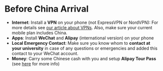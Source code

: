 # Before China Arrival

- **Internet**: Install a **VPN** on your phone (not ExpressVPN or NordVPN): For more details see [our article about VPNs](../vpn). Also, make sure your current mobile plan includes China.
- **Apps**: Install **WeChat** and **Alipay** (international version) on your phone
- **Local Emergency Contact**: Make sure you know whom to **contact at your university** in case of any questions or emergencies and added this contact to your WeChat account.
- **Money**: Carry some Chinese cash with you and setup **Alipay Tour Pass** (see [here](https://wise.com/us/blog/alipay-tour-pass) for more info)

